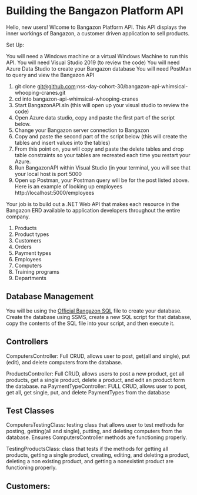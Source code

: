# Building the Bangazon Platform API


Hello, new users! Wlcome to Bangazon Platform API.
This API displays the inner workings of Bangazon, a customer driven application to sell products.

Set Up:

You will need a Windows machine or a virtual Windows Machine to run this API.
You will need Visual Studio 2019 (to review the code)
You will need Azure Data Studio to create your Bangazon database
You will need PostMan to query and view the Bangazon API

1. git clone git@github.com:nss-day-cohort-30/bangazon-api-whimsical-whooping-cranes.git
2. cd into bangazon-api-whimsical-whooping-cranes
3. Start BangazonAPI.sln (this will open up your visual studio to review the code)
4. Open Azure data studio, copy and paste the first part of the script below.
5. Change your Bangazon server connection to Bangazon
6. Copy and paste the second part of the script below (this will create the tables and insert values into the tables)
7. From this point on, you will copy and paste the delete tables and drop table constraints so your tables are recreated each time you restart your Azure.
8. Run BangazonAPI within Visual Studio (in your terminal, you will see that your local host is port 5000
9. Open up Postman, your Postman query will be for the post listed above. Here is an example of looking up employees        http://localhost:5000/employees

Your job is to build out a .NET Web API that makes each resource in the Bangazon ERD available to application developers throughout the entire company.

1. Products
2. Product types
3. Customers
4. Orders
5. Payment types
6. Employees
7. Computers
8. Training programs
9. Departments


## Database Management

You will be using the [Official Bangazon SQL](./bangazon.sql) file to create your database. Create the database using SSMS, create a new SQL script for that database, copy the contents of the SQL file into your script, and then execute it.

## Controllers

ComputersController: Full CRUD, allows user to post, get(all and single), put (edit), and delete computers from the database.

ProductsController: Full CRUD, allows users to post a new product, get all products, get a single product, delete a product, and edit an product form the database.
na
PaymentTypeController: FULL CRUD, allows user to post, get all, get single, put, and delete PaymentTypes from the database

## Test Classes

ComputersTestingClass: testing class that allows user to test methods for posting, getting(all and single), putting, and deleting computers from the database. Ensures ComputersController methods are functioning properly.

TestingProductsClass: class that tests if the methods for getting all products, getting a single product, creating, editing, and deleting a product, deleting a non existing product, and getting a nonexistint product are functioning properly.

## Customers:

